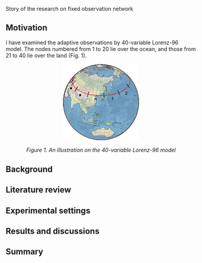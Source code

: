Story of the research on fixed observation network

## Motivation

I have examined the adaptive observations by 40-variable Lorenz-96 model. The
nodes numbered from 1 to 20 lie over the ocean, and those from 21 to 40 lie over
the land (Fig. 1).

<p align="center" width="100%">
<img src="./fig/Lorenz96_40D.png" width="40%">
</p>
<p align="center" width="100%">
<em>Figure 1. An illustration on the 40-variable Lorenz-96 model </em>
</p>

## Background

## Literature review

## Experimental settings

## Results and discussions

## Summary
